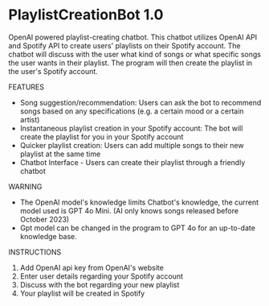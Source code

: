 # PlaylistCreationBot 1.0
OpenAI powered playlist-creating chatbot. This chatbot utilizes OpenAI API and Spotify API to create users' playlists on their Spotify account. The chatbot will discuss with the user what kind of songs or what specific songs the user wants in their playlist. The program will then create the playlist in the user's Spotify account.

FEATURES
  - Song suggestion/recommendation: Users can ask the bot to recommend songs based on any specifications (e.g. a certain mood or a certain artist)
  - Instantaneous playlist creation in your Spotify account: The bot will create the playlist for you in your Spotify account 
  - Quicker playlist creation: Users can add multiple songs to their new playlist at the same time
  - Chatbot Interface - Users can create their playlist through a friendly chatbot

WARNING
  - The OpenAI model's knowledge limits Chatbot's knowledge, the current model used is GPT 4o Mini. (AI only knows songs released before October 2023)
  - Gpt model can be changed in the program to GPT 4o for an up-to-date knowledge base.

INSTRUCTIONS
1. Add OpenAI api key from OpenAI's website
2. Enter user details regarding your Spotify account
3. Discuss with the bot regarding your new playlist
4. Your playlist will be created in Spotify
    
